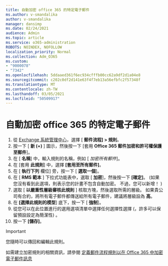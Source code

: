 ```yaml
---
title: 自動加密 office 365 的特定電子郵件
ms.author: v-smandalika
author: v-smandalika
manager: dansimp
ms.date: 02/24/2021
audience: Admin
ms.topic: article
ms.service: o365-administration
ROBOTS: NOINDEX, NOFOLLOW
localization_priority: Normal
ms.collection: Adm_O365
ms.custom:
- "9000078"
- "7342"
ms.openlocfilehash: 5ddaaed361f6ec934cfffb00cc62a9df2d1a04e8
ms.sourcegitcommit: c202c0df2d141e63f4f7eb13a56efbfc2f57348f
ms.translationtype: MT
ms.contentlocale: zh-TW
ms.lasthandoff: 03/05/2021
ms.locfileid: "50509917"
---
```

# <a name="automatically-encrypt-certain-email-messages-from-office-365"></a>自動加密 office 365 的特定電子郵件

1. 從 [Exchange 系統管理中心](https://outlook.office365.com/ecp/)，選擇 [ **郵件流程] > 規則**。 
2. 按一下 [ **新 (+)** ] 圖示，然後按一下 [套用 **Office 365 郵件加密和許可權保護至郵件**]。
3. 在 [ **名稱**] 中，輸入規則的名稱，例如 [ *加密所有郵件*]。
4. 在 [套用 **此規則**] 中，選擇 **[套用至所有郵件]**。 
5. 在 [ **執行下列** 欄位] 旁，按一下 [ **選取一個**]。 
6. 在 [ **RMS 範本** ] 下拉式功能表中，選取 [ **加密**]，然後按一下 **[確定]**。  (如果您沒有看到此選項，則表示您的計畫不包含自動加密。 不過，您可以新增！ ) 
7. 選取 [ **以嚴重性層級審核此規則** ] 核取方塊，然後選取所需的層級。 如果貴公司有合約，將所有電子郵件都傳送給所有電子郵件，建議將層級設為 **高**。
8. 在 **[選擇此規則的模型**] 底下，按一下 [ **強制**]。 
9. 從您可以在此位置進行的選用選項清單中選擇任何選擇性選擇 (，許多可以保留預設設定為簡潔性) 。
10. 按一下 **[儲存]**。

> [!IMPORTANT]
> 您隨時可以傳回和編輯此規則。

如需建立加密規則的相關資訊，請參閱 [定義郵件流程規則以在 Office 365 中加密電子郵件訊息](https://docs.microsoft.com/microsoft-365/compliance/define-mail-flow-rules-to-encrypt-email)

